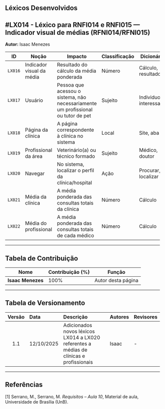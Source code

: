 ## Léxicos Desenvolvidos

<a id="LX014 a LX020"></a>

## #LX014 - Léxico para RNFI014 e RNFI015 — Indicador visual de médias (RFNI014/RFNI015)  

**Autor:** Isaac Menezes

| **ID** | **Noção** | **Impacto** | **Classificação** | **Dicionário** | **Rastreamento** |
|---------|------------|-------------|-------------------|----------------|------------------|
| `LX016` | Indicador visual da média | Resultado do cálculo da média ponderada | Número | Cálculo, resultado | RNFI014, RNFI015 |
| `LX017` | Usuário | Pessoa que acessou o sistema, não necessariamente um profissional ou tutor de pet | Sujeito | Individuo, interessado | RNFI014, RNFI015 |
| `LX018` | Página da clínica | A página correspondente à clínica no sistema | Local | Site, aba | RNFI014, RNFI015 |
| `LX019` | Profissional da área | Veterinário(a) ou técnico formado | Sujeito | Médico, doutor | RNFI014, RNFI015 |
| `LX020` | Navegar | No sistema, localizar o perfil da clínica/hospital | Ação | Procurar, localizar | RNFI014, RNFI015 |
| `LX021` | Média da clínica | A média ponderada das consultas totais da clínica | Número | Cálculo | RNFI014, RNFI015 |
| `LX022` | Média do profissional | A média ponderada das consultas totais de cada médico | Número | Cálculo | RNFI014, RNFI015 |

---

## Tabela de Contribuição

| Nome | Contribuição (%) | Função |
|------|------------------|--------|
| **Isaac Menezes** | 100% | Autor desta página |

---

## Tabela de Versionamento

| Versão | Data | Descrição | Autores | Revisores |
|:------:|:-----------|:-------------------------------------------|:--------|:-----------|
| 1.1 | 12/10/2025 | Adicionados novos léxicos LX014 a LX020 referentes a médias de clínicas e profissionais | Isaac | - |

---

## Referências

[1] Serrano, M., Serrano, M. *Requisitos – Aula 10*, Material de aula, Universidade de Brasília (UnB).
